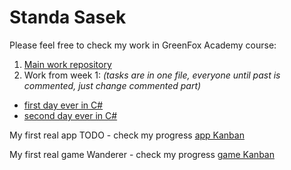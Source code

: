 # Standa Sasek
Please feel free to check my work in GreenFox Academy course:

1. [Main work repository](https://github.com/green-fox-academy/StandaSasek)
2. Work from week 1:
*(tasks are in one file, everyone until past is commented, just change commented part)*
  - [first day ever in C#](https://github.com/green-fox-academy/StandaSasek/tree/master/week-01/day-4/TrainingDay4)  
  - [second day ever in C#](https://github.com/green-fox-academy/StandaSasek/tree/master/week-01/day-5)  


My first real app TODO - check my progress [app Kanban](https://github.com/green-fox-academy/StandaSasek/projects/1)

My first real game Wanderer - check my progress [game Kanban](https://github.com/green-fox-academy/StandaSasek/projects/2)
